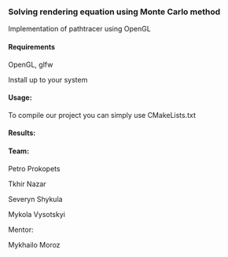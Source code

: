 ### Solving rendering equation using Monte Carlo method

Implementation of pathtracer using OpenGL

#### Requirements

OpenGL, glfw 

Install up to your system

#### Usage:

To compile our project you can simply use CMakeLists.txt

#### Results:


#### Team:

Petro Prokopets

Tkhir Nazar

Severyn Shykula

Mykola Vysotskyi

Mentor: 

Mykhailo Moroz
